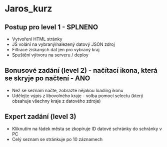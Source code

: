 # Jaros_kurz

## Postup pro level 1 - SPLNENO
- Vytvoření HTML stránky
- JS volání na vybraný/nalezený datový JSON zdroj
- Filtrace získaných dat jen pro vybraný kraj
- Spuštění výtvoru na serveru / deploy


## Bonusové zadání (level 2) - načítací ikona, která se skryje po načtení - ANO
- Než se seznam načte, zobrazte nějakou loading ikonu
- Udělejte výpis z libovolného kraje - volba pomocí selectu (který obsahuje všechny kraje z datového zdroje)

## Expert zadání (level 3)
- Kliknutím na řádek města se zkopíruje ID datové schránky do schránky v PC
- Celý seznam se stránkuje po 10 záznamech
